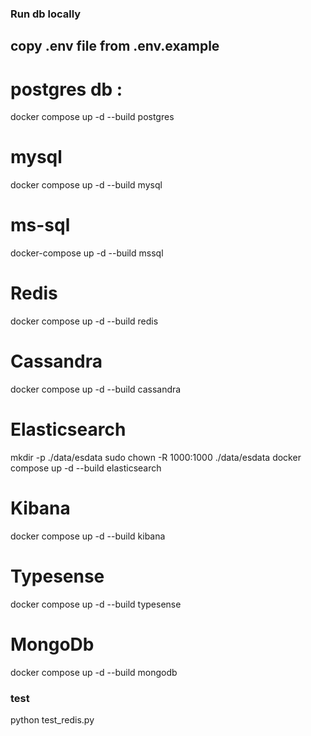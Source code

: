### Run db locally  
## copy .env file from .env.example

# postgres db : 
docker compose up -d --build  postgres 

# mysql 
docker compose up -d --build  mysql 

# ms-sql
 docker-compose up -d --build mssql

# Redis
 docker compose up -d --build redis

# Cassandra 
 docker compose up -d --build cassandra

# Elasticsearch
mkdir -p ./data/esdata
sudo chown -R 1000:1000 ./data/esdata
docker compose up -d --build elasticsearch

# Kibana 
docker compose up -d --build kibana

# Typesense
docker compose up -d --build typesense

# MongoDb
docker compose up -d --build mongodb

### test 
python test_redis.py